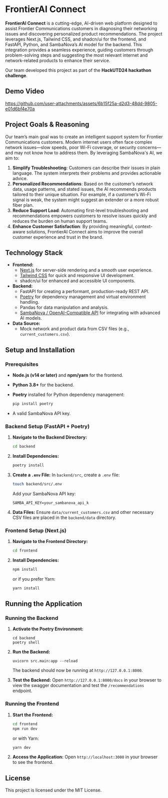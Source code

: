 # FrontierAI Connect

**FrontierAI Connect** is a cutting-edge, AI-driven web platform designed to assist Frontier Communications customers in diagnosing their networking issues and discovering personalized product recommendations. The project leverages Next.js, Tailwind CSS, and shadcn/ui for the frontend, and FastAPI, Python, and SambaNova’s AI model for the backend. This integration provides a seamless experience, guiding customers through problem-solving steps and suggesting the most relevant internet and network-related products to enhance their service.

Our team developed this project as part of the **HackUTD24 hackathon challenge**. 

## Demo Video

https://github.com/user-attachments/assets/6b15f25a-d2d3-48dd-9805-e01d6bf4e70a

## Project Goals & Reasoning

Our team’s main goal was to create an intelligent support system for Frontier Communications customers. Modern internet users often face complex network issues—slow speeds, poor Wi-Fi coverage, or security concerns—and may not know how to address them. By leveraging SambaNova's AI, we aim to:

1. **Simplify Troubleshooting**: Customers can describe their issues in plain language. The system interprets their problems and provides actionable advice.
2. **Personalized Recommendations**: Based on the customer’s network data, usage patterns, and stated issues, the AI recommends products tailored to their unique situation. For example, if a customer’s Wi-Fi signal is weak, the system might suggest an extender or a more robust fiber plan.
3. **Reduce Support Load**: Automating first-level troubleshooting and recommendations empowers customers to resolve issues quickly and reduces the burden on human support teams.
4. **Enhance Customer Satisfaction**: By providing meaningful, context-aware solutions, FrontierAI Connect aims to improve the overall customer experience and trust in the brand.

## Technology Stack

- **Frontend:**
    - [Next.js](https://nextjs.org/) for server-side rendering and a smooth user experience.
    - [Tailwind CSS](https://tailwindcss.com/) for quick and responsive UI development.
    - shadcn/ui for enhanced and accessible UI components.
- **Backend:**
    - FastAPI for creating a performant, production-ready REST API.
    - [Poetry](https://python-poetry.org/) for dependency management and virtual environment handling.
    - Pandas for data manipulation and analysis.
    - [SambaNova / OpenAI-Compatible API](https://sambanova.ai/) for integrating with advanced AI models.
- **Data Source:**
    - Mock network and product data from CSV files (e.g., `current_customers.csv`).


## Setup and Installation

### Prerequisites

- **Node.js (v14 or later)** and **npm/yarn** for the frontend.
- **Python 3.8+** for the backend.
- **Poetry** installed for Python dependency management:
    
    ```bash
    pip install poetry
    ```
    
- A valid SambaNova API key.

### Backend Setup (FastAPI + Poetry)

1. **Navigate to the Backend Directory:**
    
    ```bash
    cd backend
    ```
    
2. **Install Dependencies:**
    
    ```bash
    poetry install
    ```
    
3. **Create a `.env` File:**
In `backend/src`, create a `.env` file:
    
    ```bash
    touch backend/src/.env
    ```
    
    Add your SambaNova API key:
    
    ```
    SAMBA_API_KEY=your_sambanova_api_k
    ```
    
4. **Data Files:**
Ensure `data/current_customers.csv` and other necessary CSV files are placed in the `backend/data` directory.

### Frontend Setup (Next.js)

1. **Navigate to the Frontend Directory:**
    
    ```bash
    cd frontend
    ```
    
2. **Install Dependencies:**
    
    ```bash
    npm install
    ```
    
    or if you prefer Yarn:
    
    ```bash
    yarn install
    ```
    

## Running the Application

### Running the Backend

1. **Activate the Poetry Environment:**
    
    ```
    cd backend
    poetry shell
    ```
    
2. **Run the Backend:**
    
    ```
    uvicorn src.main:app --reload
    ```
    
    The backend should now be running at `http://127.0.0.1:8000`.
    
3. **Test the Backend:**
    Open `http://127.0.0.1:8000/docs` in your browser to view the swagger documentation and test the `/recommendations` endpoint.

### Running the Frontend

1. **Start the Frontend:**
    
    ```bash
    cd frontend
    npm run dev
    ```
    
    or with Yarn:
    
    ```bash
    yarn dev
    ```
    
2. **Access the Application:**
    Open `http://localhost:3000` in your browser to see the frontend.

## License

This project is licensed under the MIT License.
